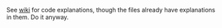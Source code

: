 See [wiki](https://github.com/Antonio-III/Python/wiki) for code explanations, though the files already have explanations in them. Do it anyway.
